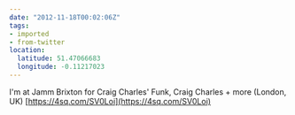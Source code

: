 ```yaml
---
date: "2012-11-18T00:02:06Z"
tags:
- imported
- from-twitter
location:
  latitude: 51.47066683
  longitude: -0.11217023
---
```

I'm at Jamm Brixton for Craig Charles' Funk, Craig Charles + more \(London, UK\) [https://4sq.com/SV0Loi](https://4sq.com/SV0Loi)
